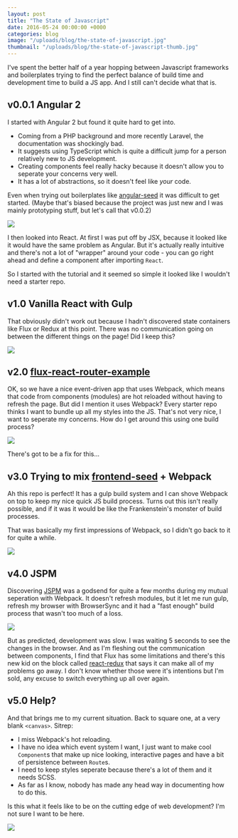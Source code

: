 ```yaml
---
layout: post
title: "The State of Javascript"
date: 2016-05-24 00:00:00 +0000
categories: blog
image: "/uploads/blog/the-state-of-javascript.jpg"
thumbnail: "/uploads/blog/the-state-of-javascript-thumb.jpg"
---
```


I've spent the better half of a year hopping between Javascript frameworks and boilerplates trying to find the perfect balance of build time and development time to build a JS app. And I still can't decide what that is.
<!--more-->

## v0.0.1 Angular 2

I started with Angular 2 but found it quite hard to get into.

- Coming from a PHP background and more recently Laravel, the documentation was shockingly bad.
- It suggests using TypeScript which is quite a difficult jump for a person relatively new to JS development.
- Creating components feel really hacky because it doesn't allow you to seperate your concerns very well.
- It has a lot of abstractions, so it doesn't feel like *your* code.

Even when trying out boilerplates like [angular-seed](https://github.com/angular/angular2-seed) it was difficult to get started. (Maybe that's biased because the project was just new and I was mainly prototyping stuff, but let's call that v0.0.2)

![](http://i.imgur.com/EAZCqF8.gif)

I then looked into React. At first I was put off by JSX, because it looked like it would have the same problem as Angular. But it's actually really intuitive and there's not a lot of "wrapper" around your code - you can go right ahead and define a component after importing `React`.

So I started with the tutorial and it seemed so simple it looked like I wouldn't need a starter repo.

## v1.0 Vanilla React with Gulp

That obviously didn't work out because I hadn't discovered state containers like Flux or Redux at this point. There was no communication going on between the different things on the page! Did I keep this?

![](http://i.imgur.com/jW9dmih.gif)

## v2.0 [flux-react-router-example](https://github.com/gaearon/flux-react-router-example)

OK, so we have a nice event-driven app that uses Webpack, which means that code from components (modules) are hot reloaded without having to refresh the page. But did I mention it uses Webpack? Every starter repo thinks I want to bundle up all my styles into the JS. That's not very nice, I want to seperate my concerns. How do I get around this using one build process?

![](http://i.imgur.com/KanpAPE.gif)

There's got to be a fix for this...

## v3.0 Trying to mix [frontend-seed](https://github.com/pigoz/frontend-seed) + Webpack

Ah this repo is perfect! It has a gulp build system and I can shove Webpack on top to keep my nice quick JS build process. Turns out this isn't really possible, and if it was it would be like the Frankenstein's monster of build processes.

That was basically my first impressions of Webpack, so I didn't go back to it for quite a while.

![](http://i.imgur.com/i3IfafU.gif)

## v4.0 JSPM

Discovering [JSPM](http://jspm.io/) was a godsend for quite a few months during my mutual seperation with Webpack. It doesn't refresh modules, but it let me run gulp, refresh my browser with BrowserSync and it had a "fast enough" build process that wasn't too much of a loss.

![](http://i.imgur.com/1T7a0Bn.gif)

But as predicted, development was slow. I was waiting 5 seconds to see the changes in the browser. And as I'm fleshing out the communication between components, I find that Flux has some limitations and there's this new kid on the block called [react-redux](https://github.com/reactjs/react-redux) that says it can make all of my problems go away. I don't know whether those were it's intentions but I'm sold, any excuse to switch everything up all over again.

## v5.0 Help?

And that brings me to my current situation. Back to square one, at a very blank `<canvas>`. Sitrep:

- I miss Webpack's hot reloading.
- I have no idea which event system I want, I just want to make cool `Component`s that make up nice looking, interactive pages and have a bit of persistence between `Route`s.
- I need to keep styles seperate because there's a lot of them and it needs SCSS.
- As far as I know, nobody has made any head way in documenting how to do this.

Is this what it feels like to be on the cutting edge of web development? I'm not sure I want to be here.

![](http://i.imgur.com/upe6xt3.gif)